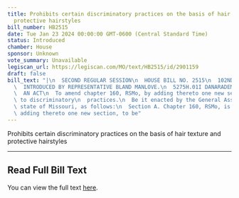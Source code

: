 ```yaml
---
title: Prohibits certain discriminatory practices on the basis of hair texture and
  protective hairstyles
bill_number: HB2515
date: Tue Jan 23 2024 00:00:00 GMT-0600 (Central Standard Time)
status: Introduced
chamber: House
sponsor: Unknown
vote_summary: Unavailable
legiscan_url: https://legiscan.com/MO/text/HB2515/id/2901159
draft: false
bill_text: "|\n  SECOND REGULAR SESSION\n  HOUSE BILL NO. 2515\n  102ND GENERAL ASSEMBLY\n\
  \  INTRODUCED BY REPRESENTATIVE BLAND MANLOVE.\n  5275H.01I DANARADEMANMILLER,ChiefClerk\n\
  \  AN ACT\n  To amend chapter 160, RSMo, by adding thereto one new section relating\
  \ to discriminatory\n  practices.\n  Be it enacted by the General Assembly of the\
  \ state of Missouri, as follows:\n  Section A. Chapter 160, RSMo, is amended by\
  \ adding thereto one new section, to be"
---
```

Prohibits certain discriminatory practices on the basis of hair texture and protective hairstyles

---

## Read Full Bill Text

You can view the full text [here](https://legiscan.com/MO/text/HB2515/id/2901159).
